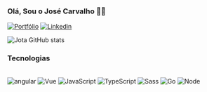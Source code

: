 ### Olá, Sou o José Carvalho 👌🏽

[![Portfólio](https://img.shields.io/website-up-down-green-red/http/monip.org.svg)](https://portfolio-vue-git-master-jotacarvalh0.vercel.app/)
[![Linkedin](https://img.shields.io/badge/LinkedIn-0077B5?style=for-the-badge&logo=linkedin&logoColor=white)](https://www.linkedin.com/in/jotacarvalho-5568a01a4/)

![Jota GitHub stats](https://github-readme-stats.vercel.app/api?username=jotacarvalh0&show_icons=true&theme=dracula)

### Tecnologias

<div style="display: inline_block"><br/>
    <img align="centar" alt="angular" src="https://img.shields.io/badge/Angular-DD0031?style=for-the-badge&logo=angular&logoColor=white"/>
    <img align="centar" alt="Vue" src="https://img.shields.io/badge/Vue.js-35495E?style=for-the-badge&logo=vue.js&logoColor=4FC08D"/>
    <img align="centar" alt="JavaScript" src="https://img.shields.io/badge/JavaScript-323330?style=for-the-badge&logo=javascript&logoColor=F7DF1E"/>
    <img align="centar" alt="TypeScript" src="https://img.shields.io/badge/TypeScript-007ACC?style=for-the-badge&logo=typescript&logoColor=white"/>
    <img align="centar" alt="Sass" src="https://img.shields.io/badge/Sass-CC6699?style=for-the-badge&logo=sass&logoColor=white"/>
    <img align="centar" alt="Go" src="https://img.shields.io/badge/Go-00ADD8?style=for-the-badge&logo=go&logoColor=white"/>
    <img align="centar" alt="Node" src="https://img.shields.io/badge/Node.js-43853D?style=for-the-badge&logo=node.js&logoColor=white"/>
</div>